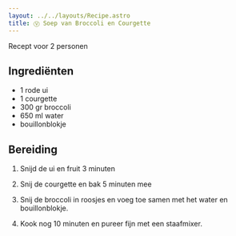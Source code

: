 ```yaml
---
layout: ../../layouts/Recipe.astro
title: Ⓥ Soep van Broccoli en Courgette
---
```



R﻿ecept voor 2 personen

## Ingrediënten

* 1﻿ rode ui
* 1﻿ courgette
* 3﻿00 gr broccoli
* 6﻿50 ml water
* bouillonblokje



## Bereiding

1. S﻿nijd de ui en fruit 3 minuten


2. S﻿nij de courgette en bak 5 minuten mee
3. S﻿nij de broccoli in roosjes en voeg toe samen met het water en bouillonblokje.
4. K﻿ook nog 10 minuten en pureer fijn met een staafmixer.